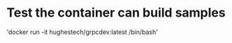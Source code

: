 Test the container can build samples
====================================

'docker run -it hughestech/grpcdev:latest /bin/bash'
